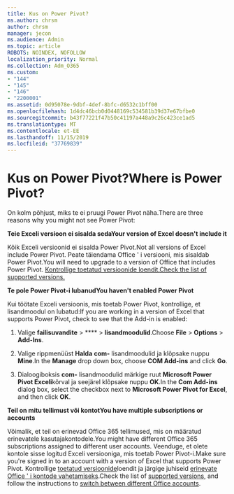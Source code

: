 ```yaml
---
title: Kus on Power Pivot?
ms.author: chrsm
author: chrsm
manager: jecon
ms.audience: Admin
ms.topic: article
ROBOTS: NOINDEX, NOFOLLOW
localization_priority: Normal
ms.collection: Adm_O365
ms.custom:
- "144"
- "145"
- "146"
- "2200001"
ms.assetid: 0d95078e-9dbf-4def-8bfc-d6532c1bff00
ms.openlocfilehash: 1d4dc46bcb0d0448169c534581b39d37e67bfbe0
ms.sourcegitcommit: b43f77221f47b50c41197a448a9c26c423ce1ad5
ms.translationtype: MT
ms.contentlocale: et-EE
ms.lasthandoff: 11/15/2019
ms.locfileid: "37769839"
---
```

# <a name="where-is-power-pivot"></a><span data-ttu-id="1e987-102">Kus on Power Pivot?</span><span class="sxs-lookup"><span data-stu-id="1e987-102">Where is Power Pivot?</span></span>

<span data-ttu-id="1e987-103">On kolm põhjust, miks te ei pruugi Power Pivot näha.</span><span class="sxs-lookup"><span data-stu-id="1e987-103">There are three reasons why you might not see Power Pivot:</span></span>
  
<span data-ttu-id="1e987-104">**Teie Exceli versioon ei sisalda seda**</span><span class="sxs-lookup"><span data-stu-id="1e987-104">**Your version of Excel doesn't include it**</span></span>
  
<span data-ttu-id="1e987-105">Kõik Exceli versioonid ei sisalda Power Pivot.</span><span class="sxs-lookup"><span data-stu-id="1e987-105">Not all versions of Excel include Power Pivot.</span></span> <span data-ttu-id="1e987-106">Peate täiendama Office ' i versiooni, mis sisaldab Power Pivot.</span><span class="sxs-lookup"><span data-stu-id="1e987-106">You will need to upgrade to a version of Office that includes Power Pivot.</span></span> [<span data-ttu-id="1e987-107">Kontrollige toetatud versioonide loendit.</span><span class="sxs-lookup"><span data-stu-id="1e987-107">Check the list of supported versions.</span></span>](https://support.office.com/article/aa64e217-4b6e-410b-8337-20b87e1c2a4b.aspx)
  
<span data-ttu-id="1e987-108">**Te pole Power Pivot-i lubanud**</span><span class="sxs-lookup"><span data-stu-id="1e987-108">**You haven't enabled Power Pivot**</span></span>
  
<span data-ttu-id="1e987-109">Kui töötate Exceli versioonis, mis toetab Power Pivot, kontrollige, et lisandmoodul on lubatud:</span><span class="sxs-lookup"><span data-stu-id="1e987-109">If you are working in a version of Excel that supports Power Pivot, check to see that the Add-in is enabled:</span></span>
  
1. <span data-ttu-id="1e987-110">Valige **failisuvandite** \> \*\*\*\* \> **lisandmoodulid**.</span><span class="sxs-lookup"><span data-stu-id="1e987-110">Choose **File** \> **Options** \> **Add-Ins**.</span></span>

2. <span data-ttu-id="1e987-111">Valige rippmenüüst **Halda** **com-** lisandmoodulid ja klõpsake nuppu **Mine**.</span><span class="sxs-lookup"><span data-stu-id="1e987-111">In the **Manage** drop down box, choose **COM Add-ins** and click **Go**.</span></span>

3. <span data-ttu-id="1e987-112">Dialoogiboksis **com-** lisandmoodulid märkige ruut **Microsoft Power Pivot Exceli**kõrval ja seejärel klõpsake nuppu **OK**.</span><span class="sxs-lookup"><span data-stu-id="1e987-112">In the **Com Add-ins** dialog box, select the checkbox next to **Microsoft Power Pivot for Excel**, and then click **OK**.</span></span>

<span data-ttu-id="1e987-113">**Teil on mitu tellimust või kontot**</span><span class="sxs-lookup"><span data-stu-id="1e987-113">**You have multiple subscriptions or accounts**</span></span>
  
<span data-ttu-id="1e987-114">Võimalik, et teil on erinevad Office 365 tellimused, mis on määratud erinevatele kasutajakontodele.</span><span class="sxs-lookup"><span data-stu-id="1e987-114">You might have different Office 365 subscriptions assigned to different user accounts.</span></span> <span data-ttu-id="1e987-115">Veenduge, et olete kontole sisse logitud Exceli versiooniga, mis toetab Power Pivot-i.</span><span class="sxs-lookup"><span data-stu-id="1e987-115">Make sure you're signed in to an account with a version of Excel that supports Power Pivot.</span></span> <span data-ttu-id="1e987-116">Kontrollige [toetatud versioonide](https://support.office.com/article/aa64e217-4b6e-410b-8337-20b87e1c2a4b.aspx)loendit ja järgige juhiseid [erinevate Office ' i kontode vahetamiseks](https://support.office.com/article/b9582171-fd1f-4284-9846-bdd72bb28426.aspx#BKMK_WebSwitchAccounts).</span><span class="sxs-lookup"><span data-stu-id="1e987-116">Check the list of [supported versions](https://support.office.com/article/aa64e217-4b6e-410b-8337-20b87e1c2a4b.aspx), and follow the instructions to [switch between different Office accounts](https://support.office.com/article/b9582171-fd1f-4284-9846-bdd72bb28426.aspx#BKMK_WebSwitchAccounts).</span></span>

